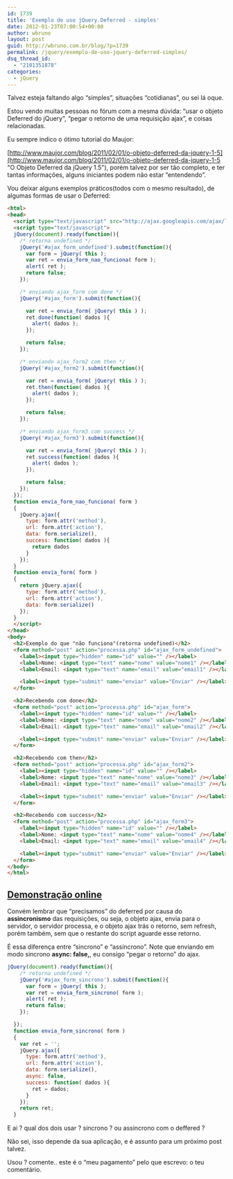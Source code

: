 ```yaml
---
id: 1739
title: 'Exemplo de uso jQuery.Deferred - simples'
date: 2012-01-23T07:00:54+00:00
author: wbruno
layout: post
guid: http://wbruno.com.br/blog/?p=1739
permalink: /jquery/exemplo-de-uso-jquery-deferred-simples/
dsq_thread_id:
  - "2101351878"
categories:
  - jQuery
---
```

Talvez esteja faltando algo &#8220;simples&#8221;, situações &#8220;cotidianas&#8221;, ou sei lá oque.

<!--more-->



Estou vendo muitas pessoas no fórum com a mesma dúvida: &#8220;usar o objeto Deferred do jQuery&#8221;, &#8220;pegar o retorno de uma requisição ajax&#8221;, e coisas relacionadas.

Eu sempre indico o ótimo tutorial do Maujor:

[http://www.maujor.com/blog/2011/02/01/o-objeto-deferred-da-jquery-1-5](http://www.maujor.com/blog/2011/02/01/o-objeto-deferred-da-jquery-1-5 "O Objeto Deferred da jQuery 1.5"), porém talvez por ser tão completo, e ter tantas informações, alguns iniciantes podem não estar &#8220;entendendo&#8221;.

Vou deixar alguns exemplos práticos(todos com o mesmo resultado), de algumas formas de usar o Deferred:

``` html
<html>
<head>
  <script type="text/javascript" src="http://ajax.googleapis.com/ajax/libs/jquery/1.7.1/jquery.min.js"></script>
  <script type="text/javascript">
  jQuery(document).ready(function(){
    /* retorna undefined */
    jQuery('#ajax_form_undefined').submit(function(){
      var form = jQuery( this );
      var ret = envia_form_nao_funciona( form );
      alert( ret );
      return false;
    });

    /* enviando ajax_form com done */
    jQuery('#ajax_form').submit(function(){

      var ret = envia_form( jQuery( this ) );
      ret.done(function( dados ){
        alert( dados );
      });

      return false;
    });

    /* enviando ajax_form2 com then */
    jQuery('#ajax_form2').submit(function(){

      var ret = envia_form( jQuery( this ) );
      ret.then(function( dados ){
        alert( dados );
      });

      return false;
    });

    /* enviando ajax_form3 com success */
    jQuery('#ajax_form3').submit(function(){

      var ret = envia_form( jQuery( this ) );
      ret.success(function( dados ){
        alert( dados );
      });

      return false;
    });
  });
  function envia_form_nao_funciona( form )
  {
    jQuery.ajax({
      type: form.attr('method'),
      url: form.attr('action'),
      data: form.serialize(),
      success: function( dados ){
        return dados
      }
    });
  }
  function envia_form( form )
  {
    return jQuery.ajax({
      type: form.attr('method'),
      url: form.attr('action'),
      data: form.serialize()
    });
  }
  </script>
</head>
<body>
  <h2>Exemplo do que "não funciona"(retorna undefined)</h2>
  <form method="post" action="processa.php" id="ajax_form_undefined">
    <label><input type="hidden" name="id" value="" /></label>
    <label>Nome: <input type="text" name="nome" value="nome1" /></label>
    <label>Email: <input type="text" name="email" value="email1" /></label>

    <label><input type="submit" name="enviar" value="Enviar" /></label>
  </form>

  <h2>Recebendo com done</h2>
  <form method="post" action="processa.php" id="ajax_form">
    <label><input type="hidden" name="id" value="" /></label>
    <label>Nome: <input type="text" name="nome" value="nome2" /></label>
    <label>Email: <input type="text" name="email" value="email2" /></label>

    <label><input type="submit" name="enviar" value="Enviar" /></label>
  </form>

  <h2>Recebendo com then</h2>
  <form method="post" action="processa.php" id="ajax_form2">
    <label><input type="hidden" name="id" value="" /></label>
    <label>Nome: <input type="text" name="nome" value="nome3" /></label>
    <label>Email: <input type="text" name="email" value="email3" /></label>

    <label><input type="submit" name="enviar" value="Enviar" /></label>
  </form>

  <h2>Recebendo com success</h2>
  <form method="post" action="processa.php" id="ajax_form3">
    <label><input type="hidden" name="id" value="" /></label>
    <label>Nome: <input type="text" name="nome" value="nome4" /></label>
    <label>Email: <input type="text" name="email" value="email4" /></label>

    <label><input type="submit" name="enviar" value="Enviar" /></label>
  </form>
</body>
</html>
```

## <a href="http://wbruno.com.br/scripts/ajax_form_deferred.html" target="_blank">Demonstração online</a>

Convém lembrar que &#8220;precisamos&#8221; do deferred por causa do **assincronismo** das requisições, ou seja, o objeto ajax, envia para o servidor, o servidor processa, e o objeto ajax trás o retorno, sem refresh, porém também, sem que o restante do script aguarde esse retorno.

É essa diferença entre &#8220;sincrono&#8221; e &#8220;assincrono&#8221;. Note que enviando em modo sincrono **async: false,**, eu consigo &#8220;pegar o retorno&#8221; do ajax.

``` js
jQuery(document).ready(function(){
    /* retorna undefined */
    jQuery('#ajax_form_sincrono').submit(function(){
      var form = jQuery( this );
      var ret = envia_form_sincrono( form );
      alert( ret );
      return false;
    });

  });
  function envia_form_sincrono( form )
  {
    var ret = '';
    jQuery.ajax({
      type: form.attr('method'),
      url: form.attr('action'),
      data: form.serialize(),
      async: false,
      success: function( dados ){
        ret = dados;
      }
    });
    return ret;
  }
```

E ai ? qual dos dois usar ? sincrono ? ou assincrono com o deffered ?

Não sei, isso depende da sua aplicação, e é assunto para um próximo post talvez.

Usou ? comente.. este é o &#8220;meu pagamento&#8221; pelo que escrevo: o teu comentário.
